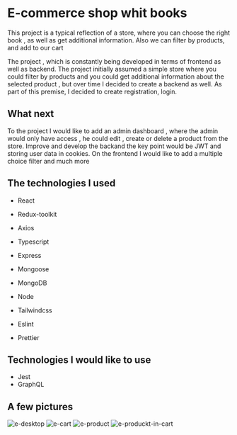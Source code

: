 # E-commerce shop whit books

This project is a typical reflection of a store, where you can choose the right book , as well as get additional information. Also we can filter by products, and add to our cart

The project , which is constantly being developed in terms of frontend as well as backend. The project initially assumed a simple store where you could filter by products and you could get additional information about the selected product , but over time I decided to create a backend as well. As part of this premise, I decided to create registration, login.

## What next

To the project I would like to add an admin dashboard , where the admin would only have access , he could edit , create or delete a product from the store. Improve and develop the backand the key point would be JWT and storing user data in cookies. On the frontend I would like to add a multiple choice filter and much more

## The technologies I used

- React
- Redux-toolkit
- Axios
- Typescript

- Express
- Mongoose
- MongoDB
- Node

- Tailwindcss
- Eslint
- Prettier

## Technologies I would like to use

- Jest
- GraphQL

## A few pictures

![e-desktop](https://user-images.githubusercontent.com/104415821/184073554-39fd58e8-cc59-4637-8105-8ec884c4d2cd.png)
![e-cart](https://user-images.githubusercontent.com/104415821/184073515-343b94d6-5263-4d14-869e-a044d1bf3974.png)
![e-product](https://user-images.githubusercontent.com/104415821/184073594-c0fda9d5-2442-496e-8ea6-f2db5221d051.png)
![e-produckt-in-cart](https://user-images.githubusercontent.com/104415821/184073626-e25fe4aa-4175-40a4-a6c7-5049aad5dba4.png)
